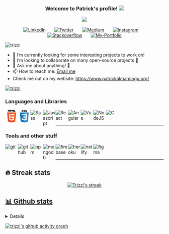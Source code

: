 <h3 align="center">
  Welcome to Patrick's profile!
  <img src="https://media.giphy.com/media/hvRJCLFzcasrR4ia7z/giphy.gif" width="28">
</h3>

<!-- Copied from SVG by trizzi - https://github.com/trizzi/readme-typing-svg -->

<p align="center">
  <a href="https://github.com/trizzi/readme-typing-svg"><img src="https://readme-typing-svg.herokuapp.com/?lines=Frontend%20developer;5%2B%20years%20of%20coding%20experience;Always%20learning%20new%20things&font=Fira%20Code&center=true&width=440&height=45&color=f75c7e&vCenter=true&size=22&pause=1000"></a>
</p>

<!-- Social icons section -->

<p align="center">
  <a href="https://www.linkedin.com/in/patrick-akhamiogu-8750b6177/"><img width="32px" alt="LinkedIn" title="LinkedIn" src="https://i.imgur.com/OQUXwNp.png"/></a>
  &#8287;&#8287;&#8287;&#8287;&#8287;
  <a href="https://twitter.com/Trizzi_ric"><img width="32px" alt="Twitter" title="Twitter" src="https://i.imgur.com/OXZM1L6.png"/></a>
  &#8287;&#8287;&#8287;&#8287;&#8287;
  <a href="https://medium.com/@patrickakhamiogu"><img width="32px" src="https://i.imgur.com/3xf1xOs.png" alt="Medium" title="Medium"/></a>
  &#8287;&#8287;&#8287;&#8287;&#8287;
  <a href="https://www.instagram.com/trizzi_ric/"><img width="32px" alt="Instagram" title="Instagram" src="https://i.imgur.com/DKdonlh.png"></a>
  &#8287;&#8287;&#8287;&#8287;&#8287;
  <a href="https://stackoverflow.com/users/14666350/patrick-akhamiogu?tab=profile"><img width="32px" alt="Stackoverflow" title="Stackoverflow" src="https://i.imgur.com/gZxmnyn.png"/></a>
  &#8287;&#8287;&#8287;&#8287;&#8287;
  <a href="https://www.patrickakhamiogu.org"><img width="32px" alt="My-Portfolio" title="My-Portfolio" src="https://i.imgur.com/6z13lku.png"/></a>
</p>

<p align="left"> <img src="https://komarev.com/ghpvc/?username=trizzi&label=Profile%20views&color=0e75b6&style=flat" alt="trizzi" /> </p>

- 🔭 I’m currently looking for some interesting projects to work on!
- 👯 I’m looking to collaborate on many open-source projects 💖
- 💬 Ask me about anything! 🤗
- 📫 How to reach me: [Email me](mailto:patrickakhamiogu@gmail.com)
- Check me out on my website: https://www.patrickakhamiogu.org/

<p align="left"> <a href="https://github.com/ryo-ma/github-profile-trophy"><img src="https://github-profile-trophy.vercel.app/?username=trizzi" alt="trizzi" /></a> </p>

### Languages and Libraries

<img align="left" alt="HTML5" width="40px" src="https://raw.githubusercontent.com/github/explore/80688e429a7d4ef2fca1e82350fe8e3517d3494d/topics/html/html.png" />
<img align="left" alt="CSS3" width="40px" src="https://raw.githubusercontent.com/github/explore/80688e429a7d4ef2fca1e82350fe8e3517d3494d/topics/css/css.png" />
<img align="left" alt="Sass" width="40px" src="https://www.vectorlogo.zone/logos/sass-lang/sass-lang-icon.svg" />
<img align="left" alt="Javascript" width="40px" src="https://www.vectorlogo.zone/logos/javascript/javascript-icon.svg" />
<img align="left" alt="React" width="40px" src="https://www.vectorlogo.zone/logos/reactjs/reactjs-icon.svg" />
<img align="left" alt="Angular" width="40px" src="https://www.vectorlogo.zone/logos/angular/angular-icon.svg" />
<img align="left" alt="Vue" width="40px" src="https://www.vectorlogo.zone/logos/vuejs/vuejs-icon.svg" />
<img align="left" alt="NodeJS" width="40px" src="https://www.vectorlogo.zone/logos/nodejs/nodejs-icon.svg" />
<img align="left" alt="C" width="40px" src="https://i.imgur.com/JEbSO.png" />
<br />
<br />
<hr />

### Tools and other stuff

<img align="left" alt="git" width="40px" src="https://www.vectorlogo.zone/logos/git-scm/git-scm-icon.svg" />
<img align="left" alt="github" width="40px" src="https://www.vectorlogo.zone/logos/github/github-icon.svg" />
<img align="left" alt="npm" width="40px" src="https://www.vectorlogo.zone/logos/npmjs/npmjs-icon.svg" />
<img align="left" alt="mongodb" width="40px" src="https://www.vectorlogo.zone/logos/mongodb/mongodb-icon.svg" />
<img align="left" alt="firebase" width="40px" src="https://www.vectorlogo.zone/logos/firebase/firebase-icon.svg" />
<img align="left" alt="heroku" width="40px" src="https://www.vectorlogo.zone/logos/heroku/heroku-icon.svg" />
<img align="left" alt="netlify" width="40px" src="https://www.vectorlogo.zone/logos/netlify/netlify-icon.svg" />
<img align="left" alt="figma" width="40px" src="https://www.vectorlogo.zone/logos/figma/figma-icon.svg" />
<br />
<br />
<hr />

## 🔥 Streak stats

<!-- GitHub Readme Streak Stats - https://github.com/trizzi/github-readme-streak-stats -->
<p align="center">
  <a href="https://github.com/trizzi/github-readme-streak-stats">
    <img title="🔥 Get streak stats for your profile at git.io/streak-stats" alt="Trizzi's streak" src="https://github-readme-streak-stats.herokuapp.com/?user=trizzi&theme=monokai-metallian&hide_border=true" />

## 📊 Github stats
<!-- https://github.com/anuraghazra/github-readme-stats -->
<details> 
  <summary>💻 GitHub Profile Stats</summary>
  <br/>
 <a href="https://github.com/anuraghazra/github-readme-stats"><img alt="Trizzi's Github Stats" src="https://github-readme-stats.vercel.app/api/?username=trizzi&show_icons=true&include_all_commits=true&count_private=true&theme=radical&hide_border=true&bg_color=1F222E&title_color=F85D7F&icon_color=F8D866" height="200px"/></a> 
  
  <a href="https://github.com/anuraghazra/github-readme-stats"><img alt="Trizzi's Top Languages" src="https://github-readme-stats.vercel.app/api/top-langs/?username=trizzi&langs_count=8&layout=pie&theme=radical&hide_border=true&bg_color=1F222E&title_color=F85D7F&icon_color=F8D866&hide=Jupyter%20Notebook&card_width=400" height="300px"/></a>
  <br/>
</details>

<!-- https://github.com/ashutosh00710/github-readme-activity-graph -->
[![trizzi's github activity graph](https://github-readme-activity-graph.vercel.app/graph?username=trizzi&bg_color=1F222E&color=F8D866&line=F85D7F&point=FFFFFF&hide_border=true)](https://github.com/trizzi/github-readme-activity-graph)
<!--
<a href="https://github.com/ashutosh00710/github-readme-activity-graph"><img alt="Trizzi's Activity Graph" src="https://activity-graph.herokuapp.com/graph/?username=trizzi&bg_color=1F222E&color=F8D866&line=F85D7F&point=FFFFFF&hide_border=true" /></a>
-->
